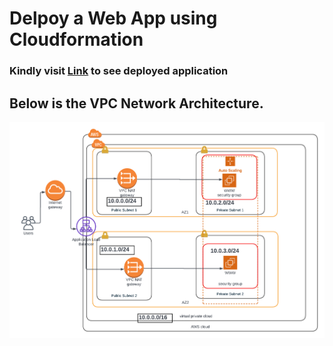 # Delpoy a Web App using Cloudformation

### Kindly visit [Link](http://proje-webap-fwaknhlma8k8-777104890.us-east-1.elb.amazonaws.com/) to see deployed application

## Below is the VPC Network Architecture.
![Architecture](/AWS_ALX%20(2).png)

